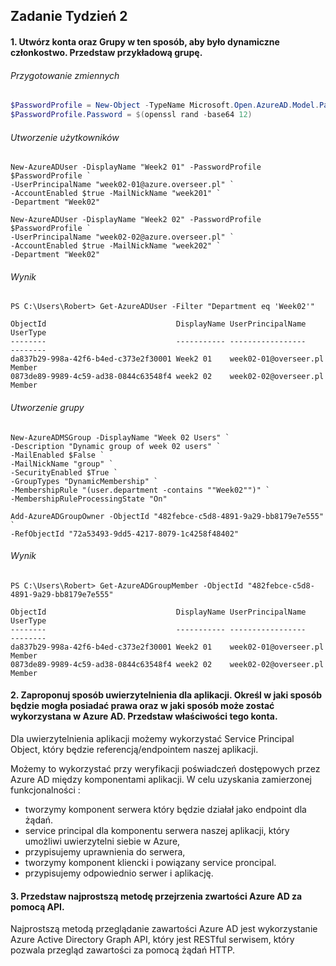 ## Zadanie Tydzień 2

#### 1. Utwórz konta oraz Grupy w ten sposób, aby było dynamiczne członkostwo. Przedstaw przykładową grupę.

###### Przygotowanie zmiennych

```powershell
$PasswordProfile = New-Object -TypeName Microsoft.Open.AzureAD.Model.PasswordProfile
$PasswordProfile.Password = $(openssl rand -base64 12)
```
###### Utworzenie użytkowników

```
New-AzureADUser -DisplayName "Week2 01" -PasswordProfile $PasswordProfile `
-UserPrincipalName "week02-01@azure.overseer.pl" `
-AccountEnabled $true -MailNickName "week201" `
-Department "Week02"

New-AzureADUser -DisplayName "Week2 02" -PasswordProfile $PasswordProfile `
-UserPrincipalName "week02-02@azure.overseer.pl" `
-AccountEnabled $true -MailNickName "week202" `
-Department "Week02"
```

###### Wynik
```
PS C:\Users\Robert> Get-AzureADUser -Filter "Department eq 'Week02'"

ObjectId                             DisplayName UserPrincipalName     UserType
--------                             ----------- -----------------     --------
da837b29-998a-42f6-b4ed-c373e2f30001 Week2 01    week02-01@overseer.pl Member
0873de89-9989-4c59-ad38-0844c63548f4 week2 02    week02-02@overseer.pl Member
```

###### Utworzenie grupy

```
New-AzureADMSGroup -DisplayName "Week 02 Users" `
-Description "Dynamic group of week 02 users" `
-MailEnabled $False `
-MailNickName "group" `
-SecurityEnabled $True `
-GroupTypes "DynamicMembership" `
-MembershipRule "(user.department -contains ""Week02"")" `
-MembershipRuleProcessingState "On"

Add-AzureADGroupOwner -ObjectId "482febce-c5d8-4891-9a29-bb8179e7e555" `
-RefObjectId "72a53493-9dd5-4217-8079-1c4258f48402"
```



###### Wynik

```
PS C:\Users\Robert> Get-AzureADGroupMember -ObjectId "482febce-c5d8-4891-9a29-bb8179e7e555"

ObjectId                             DisplayName UserPrincipalName     UserType
--------                             ----------- -----------------     --------
da837b29-998a-42f6-b4ed-c373e2f30001 Week2 01    week02-01@overseer.pl Member
0873de89-9989-4c59-ad38-0844c63548f4 week2 02    week02-02@overseer.pl Member
```



#### 2. Zaproponuj sposób uwierzytelnienia dla aplikacji. Określ w jaki sposób będzie mogła posiadać prawa oraz w jaki sposób może zostać wykorzystana w Azure AD. Przedstaw właściwości tego konta.

Dla uwierzytelnienia aplikacji możemy wykorzystać Service Principal Object, który będzie referencją/endpointem naszej aplikacji.

Możemy to wykorzystać przy weryfikacji poświadczeń dostępowych przez Azure AD między komponentami aplikacji. W celu uzyskania zamierzonej funkcjonalności :

- tworzymy komponent serwera który będzie działał jako endpoint dla żądań.
- service principal dla komponentu serwera naszej aplikacji, który umożliwi uwierzytelni siebie w Azure,
-  przypisujemy uprawnienia do serwera,
- tworzymy komponent kliencki i powiązany service proncipal.
- przypisujemy odpowiednio serwer i aplikację.



#### 3. Przedstaw najprostszą metodę przejrzenia zwartości Azure AD za pomocą API.

Najprostszą metodą przeglądanie zawartości Azure AD jest wykorzystanie  Azure Active Directory Graph API, który jest RESTful serwisem, który pozwala przegląd zawartości za pomocą żądań HTTP.
